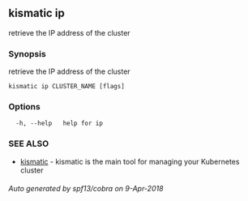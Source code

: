 ## kismatic ip

retrieve the IP address of the cluster

### Synopsis

retrieve the IP address of the cluster

```
kismatic ip CLUSTER_NAME [flags]
```

### Options

```
  -h, --help   help for ip
```

### SEE ALSO

* [kismatic](kismatic.md)	 - kismatic is the main tool for managing your Kubernetes cluster

###### Auto generated by spf13/cobra on 9-Apr-2018

